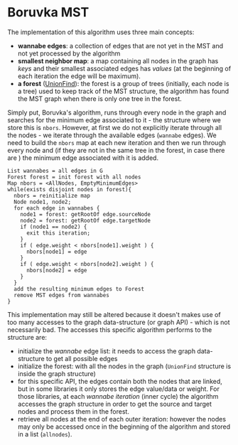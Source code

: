 # Boruvka MST #

The implementation of this algorithm uses three main concepts:
  * **wannabe edges**: a collection of edges that are not yet in the MST and not yet processed by the algorithm
  * **smallest neighbor map**: a map containing all nodes in the graph has _keys_ and their smallest associated edges has _values_ (at the beginning of each iteration the edge will be maximum).
  * **a forest** ([UnionFind](http://code.google.com/p/ugl-uminho-cpd/wiki/Control_UnionFind)): the forest is a group of trees (initially, each node is a tree) used to keep track of the MST structure, the algorithm has found the MST graph when there is only one tree in the forest.

Simply put, Boruvka's algorithm, runs through every node in the graph and searches for the minimum edge associated to it - the structure where we store this is `nbors`. However, at first we do not explicitly iterate through all the nodes - we iterate through the available edges (`wannabe` edges). We need to build the `nbors` map at each new iteration and then we run through every node and (if they are not in the same tree in the forest, in case there are ) the minimum edge associated with it is added.

```
List wannabes = all edges in G
Forest forest = init forest with all nodes
Map nbors = <AllNodes, EmptyMinimumEdges>
while(exists disjoint nodes in forest){
  nbors = reinitialize map
  Node node1, node2;
  for each edge in wannabes {
    node1 = forest: getRootOf edge.sourceNode
    node2 = forest: getRootOf edge.targetNode
    if (node1 == node2) {
      exit this iteration;
    }
    if ( edge.weight < nbors[node1].weight ) {
      nbors[node1] = edge
    }
    if ( edge.weight < nbors[node2].weight ) {
      nbors[node2] = edge
    }
  }
  add the resulting minimum edges to Forest
  remove MST edges from wannabes
}        
```

This implementation may still be altered because it doesn't makes use of too many accesses to the graph data-structure (or graph API) - which is not necessarily bad. The accesses this specific algorithm performs to the structure are:
  * initialize the _wannabe_ edge list: it needs to access the graph data-structure to get all possible edges
  * initialize the forest: with all the nodes in the graph (`UnionFind` structure is inside the graph structure)
  * for this specific API, the edges contain both the nodes that are linked, but in some libraries it only stores the edge value/data or weight. For those libraries, at each _wannabe iteration_ (inner cycle) the algorithm accesses the graph structure in order to get the source and target nodes and process them in the forest.
  * retrieve all nodes at the end of each outer iteration: however the nodes may only be accessed once in the beginning of the algorithm and stored in a list (`allnodes`).